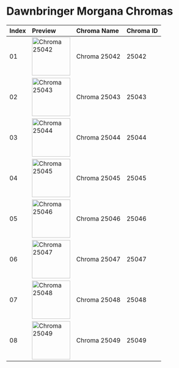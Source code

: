 # Dawnbringer Morgana Chromas

| Index | Preview | Chroma Name | Chroma ID |
|:---|:---|:---|:---|
| 01 | <img src='https://raw.communitydragon.org/latest/plugins/rcp-be-lol-game-data/global/default/v1/champion-chroma-images/25/25042.png' alt='Chroma 25042' width='100'> | Chroma 25042 | 25042 |
| 02 | <img src='https://raw.communitydragon.org/latest/plugins/rcp-be-lol-game-data/global/default/v1/champion-chroma-images/25/25043.png' alt='Chroma 25043' width='100'> | Chroma 25043 | 25043 |
| 03 | <img src='https://raw.communitydragon.org/latest/plugins/rcp-be-lol-game-data/global/default/v1/champion-chroma-images/25/25044.png' alt='Chroma 25044' width='100'> | Chroma 25044 | 25044 |
| 04 | <img src='https://raw.communitydragon.org/latest/plugins/rcp-be-lol-game-data/global/default/v1/champion-chroma-images/25/25045.png' alt='Chroma 25045' width='100'> | Chroma 25045 | 25045 |
| 05 | <img src='https://raw.communitydragon.org/latest/plugins/rcp-be-lol-game-data/global/default/v1/champion-chroma-images/25/25046.png' alt='Chroma 25046' width='100'> | Chroma 25046 | 25046 |
| 06 | <img src='https://raw.communitydragon.org/latest/plugins/rcp-be-lol-game-data/global/default/v1/champion-chroma-images/25/25047.png' alt='Chroma 25047' width='100'> | Chroma 25047 | 25047 |
| 07 | <img src='https://raw.communitydragon.org/latest/plugins/rcp-be-lol-game-data/global/default/v1/champion-chroma-images/25/25048.png' alt='Chroma 25048' width='100'> | Chroma 25048 | 25048 |
| 08 | <img src='https://raw.communitydragon.org/latest/plugins/rcp-be-lol-game-data/global/default/v1/champion-chroma-images/25/25049.png' alt='Chroma 25049' width='100'> | Chroma 25049 | 25049 |
